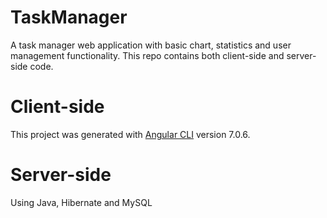# TaskManager
A task manager web application with basic chart, statistics and user management functionality. This repo contains both client-side and server-side code.

# Client-side
This project was generated with [Angular CLI](https://github.com/angular/angular-cli) version 7.0.6.

# Server-side
Using Java, Hibernate and MySQL

